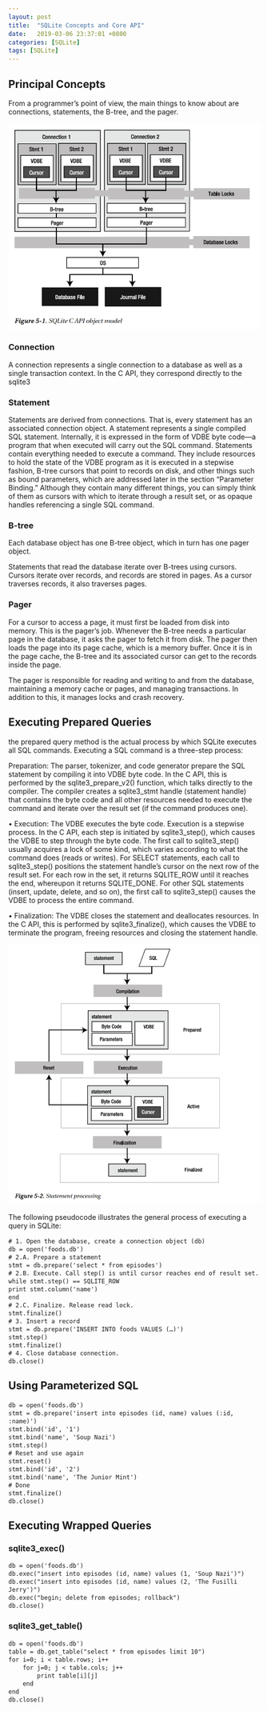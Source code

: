 ```yaml
---
layout: post
title:  "SQLite Concepts and Core API"
date:   2019-03-06 23:37:01 +0800
categories: [SQLite]
tags: [SQLite]
---
```


## Principal Concepts

From a programmer’s point of view, the main things to know about are connections, statements, the B-tree, and the pager.

![ NULL](/assets/sqlite_api_object_model.png)

### Connection

A connection represents a single connection to a database as well as a single transaction context. In the C API, they correspond directly to the sqlite3

### Statement

Statements are derived from connections. That is, every statement has an associated connection object.
A statement represents a single compiled SQL statement. Internally, it is expressed in the form of VDBE
byte code—a program that when executed will carry out the SQL command. Statements contain
everything needed to execute a command. They include resources to hold the state of the VDBE program
as it is executed in a stepwise fashion, B-tree cursors that point to records on disk, and other things such
as bound parameters, which are addressed later in the section “Parameter Binding.” Although they
contain many different things, you can simply think of them as cursors with which to iterate through a
result set, or as opaque handles referencing a single SQL command.

### B-tree

Each database object has one B-tree object, which in turn has one pager object.

Statements that read the database iterate over B-trees using cursors. Cursors iterate over
records, and records are stored in pages. As a cursor traverses records, it also traverses pages. 

### Pager

For a cursor to access a page, it must first be loaded from disk into memory. This is the pager’s job. Whenever
the B-tree needs a particular page in the database, it asks the pager to fetch it from disk. The pager then
loads the page into its page cache, which is a memory buffer. Once it is in the page cache, the B-tree and
its associated cursor can get to the records inside the page.

The pager is responsible for reading and writing to and from the database, maintaining a memory cache or pages, and managing transactions. In
addition to this, it manages locks and crash recovery.

## Executing Prepared Queries

the prepared query method is the actual process by which SQLite executes all SQL
commands. Executing a SQL command is a three-step process:

Preparation: The parser, tokenizer, and code generator prepare the SQL
statement by compiling it into VDBE byte code. In the C API, this is performed by
the sqlite3_prepare_v2() function, which talks directly to the compiler. The
compiler creates a sqlite3_stmt handle (statement handle) that contains the byte
code and all other resources needed to execute the command and iterate over the
result set (if the command produces one).

• Execution: The VDBE executes the byte code. Execution is a stepwise process. In
the C API, each step is initiated by sqlite3_step(), which causes the VDBE to step
through the byte code. The first call to sqlite3_step() usually acquires a lock of
some kind, which varies according to what the command does (reads or writes).
For SELECT statements, each call to sqlite3_step() positions the statement
handle’s cursor on the next row of the result set. For each row in the set, it returns
SQLITE_ROW until it reaches the end, whereupon it returns SQLITE_DONE. For other
SQL statements (insert, update, delete, and so on), the first call to sqlite3_step()
causes the VDBE to process the entire command.

• Finalization: The VDBE closes the statement and deallocates resources. In the C
API, this is performed by sqlite3_finalize(), which causes the VDBE to
terminate the program, freeing resources and closing the statement handle.

![ NULL](/assets/statement_processing.png)

The following pseudocode illustrates the general process of executing a query in SQLite:

```
# 1. Open the database, create a connection object (db)
db = open('foods.db')
# 2.A. Prepare a statement
stmt = db.prepare('select * from episodes')
# 2.B. Execute. Call step() is until cursor reaches end of result set.
while stmt.step() == SQLITE_ROW
print stmt.column('name')
end
# 2.C. Finalize. Release read lock.
stmt.finalize()
# 3. Insert a record
stmt = db.prepare('INSERT INTO foods VALUES (…)')
stmt.step()
stmt.finalize()
# 4. Close database connection.
db.close()
```

## Using Parameterized SQL

```
db = open('foods.db')
stmt = db.prepare('insert into episodes (id, name) values (:id, :name)')
stmt.bind('id', '1')
stmt.bind('name', 'Soup Nazi')
stmt.step()
# Reset and use again
stmt.reset()
stmt.bind('id', '2')
stmt.bind('name', 'The Junior Mint')
# Done
stmt.finalize()
db.close()
```

## Executing Wrapped Queries

### sqlite3_exec()

```
db = open('foods.db')
db.exec("insert into episodes (id, name) values (1, 'Soup Nazi')")
db.exec("insert into episodes (id, name) values (2, 'The Fusilli Jerry')")
db.exec("begin; delete from episodes; rollback")
db.close()
```

### sqlite3_get_table()

```
db = open('foods.db')
table = db.get_table("select * from episodes limit 10")
for i=0; i < table.rows; i++
    for j=0; j < table.cols; j++
        print table[i][j]
    end
end
db.close()
```

[jekyll-docs]: https://jekyllrb.com/docs/home
[jekyll-gh]:   https://github.com/jekyll/jekyll
[jekyll-talk]: https://talk.jekyllrb.com/
